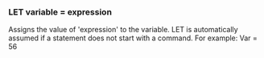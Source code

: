 

### LET variable = expression

Assigns the value of 'expression' to the variable. LET is automatically assumed if a statement does not start with a command. For example: Var = 56